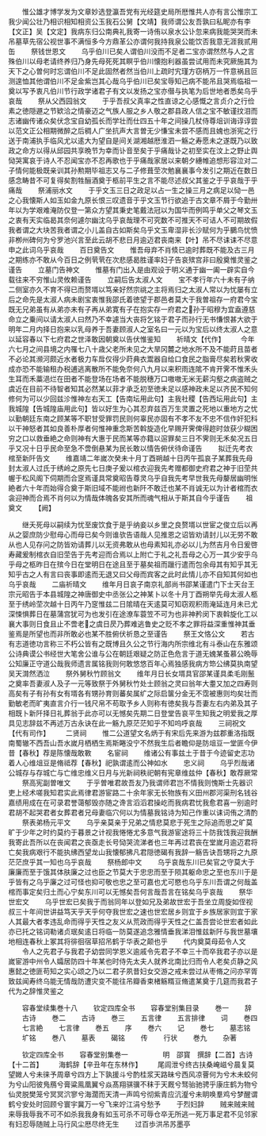 <!-- { "loadSidebar": true } -->
　　惟公雄才博学发为文章妙选登瀛吾党有光经筵史局所厯惟共人亦有言公惟宗工我少闻公壮乃相识相知相资公玉我石公舅【文靖】我师谓公友吾孰曰私眤亦有李【文正】吴【文定】我病东归公南典礼我寄一诗侑以泉水公讣忽来病我能哭哭而未吊墓草先宿公视世事不满恒多今方鼎革公亦谓何我持我泉公能饮否我意无涯我贰用缶
　　祭钱世恩文
　　乌乎伯川已矣人谓伯川没而不足者二宝亦谓然然与人之言殊伯川以母老请终养归乃身先母死死其瞑乎伯川懐抱利器虽尝试用而未究厥施其为天下之心曽何时忘谓伯川不足此固然者然当伯川上疏时宄瑾方窃柄万一忤意祸且叵测遑恤其他谓伯川不足金紫岂其心哉乌乎伯川已矣宝辱知己病不能吊且哭焉临祖一奠以写予衷凡伯川节行政学诸君子有文以发扬之宝亦僣与执笔为后世地者悉矣乌乎哀哉
　　祭从父西园翁文
　　于乎吾叔父真率之性直谅之心感慨之言贞介之行俭素之徳隠遯之节欵洽之情豪迈之气族人服之乡人敬之郡县政人信之宝不敏谨抆泪而志诸幽传诸众矣伏念宝自幼孤长而学壮而仕四五十年之间操几杖侍尊俎训诲谆谆尝以范文正公相期微醉之后稠人广坐抗声大言曽无少慊宝未尝不感而且媿也浙宪之行送于南浦执手临风尤以逺大为望自是间关湖湘越厯淮泗一觞之寿愿未之遂既乃以致政之命方以得从邱园共享晩节为幸而讣音至矣于乎痛哉讣之初至实在汶上之野止舆恸哭寓哀于诗人不忍闻宝亦不忍再歌也于乎痛哉家居以来朝夕繐帷追想形容泣对二子情何能极既亲训其孙勲期毕祖志又与二子修葺茔次勉襄襄事今发引之期近在数日感念畴昔不可复得矣割牲酾酒奠于柩前平生之言不能尽述叔父其鉴之于乎哀哉于乎痛哉
　　祭浦丽水文
　　于乎文玉三日之政足以占一生之操三月之病足以恸一邑之心我懐斯人如玉如金九原长恨三叹遗音于乎文玉节行欲追于古文章不屑于今勤卅年以为学艰难淹防仅登一第众方望其秉史笔戴法冠以为国华而例鸣乎单父之琴文玉之衷有天实临曷其奈何遽尔幽沈乌乎哀哉理不可究数不可推天不可诘人不可期故假我者谓之大块苦我者谓之小儿盖自古如斯矣乌乎文玉卑湿非长沙赋何为乎鵩鸟忧愤非栁州碑何为兮罗池兴言至此云胡不悲日月逾迈君丧南来【叶】吊不尽诔诔不尽意申之此词乌乎哀哉
　　百日奠告文
　　惟吾母弃不肖倐已逾时葬既不能及古三月之期练亦不敢从今百日之例茕茕在次悲感曷胜谨率妇子告哀殡宫非曰殷奠惟灵鉴之谨告
　　立墓门告神文
　　惟墓有门出入是由观设于明义通于幽一阖一辟实自今载往来不穷惟山灵攸赖谨告
　　立嗣后告太淑人文
　　宝不孝行年六十未有子纳二侧室亦久不育不得已而赘壻以笃亲好然宗祧之主将焉归之太淑人常以为忧屡有立后之命先是太淑人病未剧宝衷惟我邵氏着徳望于郡邑者莫大于我曽祖存一府君今宝既无兄弟虽有从弟亦未有子再从弟寛有子在抱实存一府君之孙于昭穆为宜盍遵慈命立之乗间以请太淑人曰然乃不幸遽当大丧将乞铭于君子而孙行无书慊恨甚大欲于明年二月内择日抱来以乳母养于吾妻顾淑人之室名曰一元以为宝后以终太淑人之意以延容春以下七府君之世泽敢因朝奠以告伏惟鉴知
　　祈晴文【代作】
　　今年六七月之间县境之内罹七八十歳父老所未见之大旱冈麓之地水所不及不能莳且苗者不必论其濒河颇近水者极力车戽仅得少莳典衣鬻器自给口食民之脂膏尽矣若秋霁收成亦恐不能输租办税逋逃离散所不能免奈何八九月以来积雨连隂不肯开霁不惟禾头生耳而禾藁浥烂在田者不能登场在场者不能脱穗万口嗷嗷无米无薪沟壑之病盗贼之虞近在目前不待智者知其必然某以菲才承乏初至徳未足以感神政未足以齐民不知何修何为可以少回兹沴惟神左右天工【告南坛用此句】主我社稷【告西坛用此句】主我城隍【告城隍庙用此句】皆以好生为心其忍弃兹百万生灵置之死地以重地方之忧以勤朝廷东南之顾某等不职甘受罪罚民则何辜民亦固有不孝不友不忠不信作奸犯科以干神怒者其如良善朴厚者何惟神重念斯苦斡旋造化早赐开霁俾得趂时敛获少糊困穷之口以救垂絶之命则神有大惠于民而某等亦籍以逭罪矣三日不霁则无禾矣况五日乎又况十日乎民命至急不啻倒悬某为民长敢以情告俯伏待命谨告
　　拟迁先考衣棺至新阡告文
　　维嘉靖二年嵗次癸未十月丁酉朔越十日丙午孤哀子某葬我先母封太淑人过氏于绣岭之原先七日庚子爰以棺衣迎我先考赠都御史府君之神于旧茔共幄于松风阁下伺期而合窆焉谨具常奠昭告尊灵乌乎自我先考早世我先母嫠居幽明怅絶者六十年而始得合奠于斯旧域不能祔也新阡不敢迁也某不肖诚无以为计者棺而衣衾迎神而合焉不肖何以为情哉体魄各安其所而魂气相从于斯其自今乎谨告
　　祖奠文
　　【阙】















　　继夭死母以嗣续为忧至废饮食于是乎纳妾以乡里之良赘壻以世宦之俊立后以再从之婴庶防少慰母心而母已矣今则谁欤告语哉人见推恩之诏皆劝请封儿以无劳不敢从也人见存问之防皆劝请葬儿以无资弗敢从也母素知礼亦必以儿为然吉月令日爰啓寿藏爰制棺衣自旧茔告于先考迎而合焉以上附亡于礼之礼吾母之心万一其少安乎乌乎母之柩昨日在殡今日在堂明日在途且至于墓矣祖而躐行遣而包余母其有知乎其无知乎古之人有言曰丧事即逺而无退又曰父母而宾客之此时此情儿亦不自知其何如也乌乎哀哉
　　二庙祈晴文
　　维年月日哀子南京礼部尚书邵某谨遣门下士天台王宗元昭告于本县城隍之神唐御史中丞张公之神某卜以冬十月丁酉朔举先母太淑人柩至于绣岭茔次越十日丙午乃窆惟兹二日隂晴在天逺莫可知窃观积雨淹延连月未已尤深悚惧葬日在墓蒲宫犹可为也发引在途潦车蓑笠不可为也非神矜闵下衷斡旋化工以襄大事则日食且止不啻老之虞日昃乃葬难逃鲁史之贬不孝之罪将益深重惟神其垂鉴焉是所望也而非所敢必也某不胜俯伏祈恳之至谨告
　　祭王文恪公文
　　若古有志道徳功言称三不朽公皆有之既博且久公之节行海内所宗维北有斗泰山在东雅颂公诗典谟公书经世大笔舍公谁与公在朝廷艰疑之防正色危言于道无媿某蚤慕公晩辱公知廉正守道公哉我师遗言属铭我则何敢悠悠百年心焉独感我病方笻公绋莫执南望吴天潸然洒泣
　　祭外舅秋竹顾翁文
　　维年月日长女壻具官邵某谨具柔毛刚鬛之奠率吾妻淑人及子一元等致祭于外舅秋竹处士顾翁之灵曰翁年大耋又加之四寿则高矣有子有孙有女有壻各有甥孙育则蕃矣属纩之际启箧分金无不霑被惠则均矣壮而勤敏老而旷夷直言介行一钱尺帛不苟取予乡人则称有徳矣我与吾妻左右内弟及其子相既卜新阡择日礼葬翁于此亦可以无憾矣先期二日登堂告哀平生知我之明爱我之厚具见志辞兹不再述万古永诀在此一觞九原茫茫知乎不知呜呼哀哉
　　三祠祝文【代有司作】
　　二贤祠
　　惟二公道望文名炳于有宋后先来游为兹郡重洛指既南蜀辙不西吾山吾水嵗月栖栖生焉斯睠没宁不然我生后者瞻仰是防俎豆一堂匪今伊昔【春秋】荐是陈懐哉敢斁
　　名宦祠
　　维诸公有事兹土于昔于今迹留史志功着人心维俎豆是脩祗荐【春秋】祀孰谓逺而公神如水
　　忠义祠
　　乌乎烈哉诸公城存与存城亡与亡维忠维义日月与光新祠秩祀朝有宪章维兹仲【春秋】敢荐厥常
　　祭高宪副曽唯文
　　于乎曽唯君故吾友乃我谓师君岂不情我则愧斯士先器识吏上经术嗟我知君实此焉律君游宦路二十余年家无长物族有义田州郡河渠刑名钱谷嘉绩用成在在可录君誉蔼郁毁亦随之谗言滔滔君操屹而我病君忧我愈君喜一别逾时君胡不起哭君者女葬君者兄母妻临穴何以为情墓我铭诗为知己作重以诔词侑之清酌
　　祭表弟杨元平文
　　乌乎亲莫亲于兄弟之情悲莫悲于死生之际追而思之旷莫旷于少年之时约莫约于暮景之计视我惓惓尤多意气我游宦途将三十防我饯我迎我酬我寄此吾所以在丧闻君之丧亟走长号恸哭流涕者也三年再过君丧在堂嵗月逾迈君将亡矣我病艰行不能执绋西望龙山我懐郁拂凡君隠徳碣有我辞一觞告诀吾甥将之九原茫茫庶乎其一知也乌乎哀哉
　　祭杨郎中文
　　乌乎哀哉东川已矣官之守莫大于廉廉而至于饿其体肤廉之过也臣之节莫大于忠忠而至于陨其躯命忠之至也东川于是乎皆有之乌乎廉之过可怪也抑可敬也忠之至可嘉也尤可愍也乌乎东川吾谓之何哉盖棺而事定矣归土而心宁矣东川可以无憾矣吾何言哉吾言在铭矣乌乎哀哉
　　祭华世宏文
　　乌乎世宏已矣我于而翁同年以登如兄及弟故世宏于吾坐立周旋如侄视叔三十年间世讲益笃天乎天乎何夺我世宏之速也世宏居乡则宜于乡族居家则宜于家人其最大者孝违乱命而得乎天性之友义从荒政而得乎天性之仁盖吾尝论世宏者如此亦已托之铭词勒诸贞珉矣逺日将临一防莫遂追念雅情垂我涕泪惟兹新阡与我世墓壤地相连春秋上冢其将徘徊宿草招吊鹤于华表之颠也乎
　　代内奠莫母茹令人文
　　令人之先君子与我君子幼尝同学恩义逾戚令先君子不幸三十而卒我君子亦以是嵗宦游中州令人孀居防四十年某也时侍先太夫人就养北南比归而令人老矣贞静之风惠懿之徳匪苟知之实心颂之乃以二君子夙昔妇女交游之戒未尝过从枣脩之问亦罕胥致兹闻寿终乌能无情哉防遭灾变不能往吊瓣香束楮觞糈豆脩遣某奠于几筵而我君子代为之辞惟灵鉴之



　　容春堂续集巻十八
　　钦定四库全书
　　容春堂别集目录
　　巻一
　　辞
　　古诗
　　巻二
　　古诗
　　巻三
　　五言律
　　五言排律
　　词
　　巻四
　　七言絶
　　七言律
　　巻五
　　序
　　巻六
　　记
　　巻七
　　墓志铭
　　圹铭
　　巻八
　　墓表
　　碣铭
　　传
　　行状
　　巻九
　　杂著




　　钦定四库全书
　　容春堂别集巻一　　　　　明　邵寳　撰辞【二首】古诗【十二首】
　　海鹤辞【辛丑年在东林作】
　　尾闾泄兮终古扶桑崦嵫兮晨复莫望媺人兮未徕予周章兮四方上下孰援斗兮酌桂浆天路昧兮西风凉罾何为兮木未蛟何为兮山阳彼鳬鴈兮膏粱鳯凰翼兮焱髙翔骐骥不秣于天厩兮驽骀驰骋乎康庄鹤为物兮仙灵脱樊笼兮冥冥泬寥兮海濶而天清一声鸣兮彻紫青应沆瀣兮未眀唤羣鸡兮梦醒谓鹤兮安处时回顾兮寰宇冀万一兮飞来竚江涓兮愁予
　　于烈妇辞
　　贼来贼来贼来辱我辱我不可不如杀我我身有如玉可杀不可辱仓卒无所逃一死万事足君不见邻家有妇忍辱随贼上马行风尘厯尽终无生
　　过百歩洪吊苏墨亭
